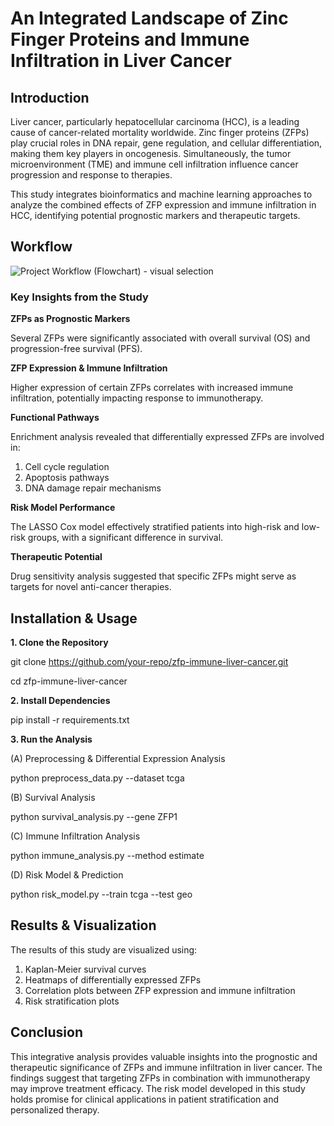 # An Integrated Landscape of Zinc Finger Proteins and Immune Infiltration in Liver Cancer

## Introduction

Liver cancer, particularly hepatocellular carcinoma (HCC), is a leading cause of cancer-related mortality worldwide. Zinc finger proteins (ZFPs) play crucial roles in DNA repair, gene regulation, and cellular differentiation, making them key players in oncogenesis. Simultaneously, the tumor microenvironment (TME) and immune cell infiltration influence cancer progression and response to therapies.

This study integrates bioinformatics and machine learning approaches to analyze the combined effects of ZFP expression and immune infiltration in HCC, identifying potential prognostic markers and therapeutic targets.

## Workflow
![Project Workflow (Flowchart) - visual selection](https://github.com/user-attachments/assets/1ad793fb-7ee7-4211-ac2b-4150ba0c35d7)

### Key Insights from the Study

**ZFPs as Prognostic Markers**

Several ZFPs were significantly associated with overall survival (OS) and progression-free survival (PFS).
  
**ZFP Expression & Immune Infiltration**

Higher expression of certain ZFPs correlates with increased immune infiltration, potentially impacting response to immunotherapy.

**Functional Pathways**

Enrichment analysis revealed that differentially expressed ZFPs are involved in:

1. Cell cycle regulation
2. Apoptosis pathways
3. DNA damage repair mechanisms

**Risk Model Performance**

The LASSO Cox model effectively stratified patients into high-risk and low-risk groups, with a significant difference in survival.

**Therapeutic Potential**

Drug sensitivity analysis suggested that specific ZFPs might serve as targets for novel anti-cancer therapies.

## Installation & Usage

**1. Clone the Repository**

git clone https://github.com/your-repo/zfp-immune-liver-cancer.git

cd zfp-immune-liver-cancer

**2. Install Dependencies**

pip install -r requirements.txt

**3. Run the Analysis**

(A) Preprocessing & Differential Expression Analysis

python preprocess_data.py --dataset tcga

(B) Survival Analysis

python survival_analysis.py --gene ZFP1

(C) Immune Infiltration Analysis

python immune_analysis.py --method estimate

(D) Risk Model & Prediction

python risk_model.py --train tcga --test geo

## Results & Visualization

The results of this study are visualized using:

1. Kaplan-Meier survival curves
2. Heatmaps of differentially expressed ZFPs
3. Correlation plots between ZFP expression and immune infiltration
4. Risk stratification plots

## Conclusion

This integrative analysis provides valuable insights into the prognostic and therapeutic significance of ZFPs and immune infiltration in liver cancer. The findings suggest that targeting ZFPs in combination with immunotherapy may improve treatment efficacy. The risk model developed in this study holds promise for clinical applications in patient stratification and personalized therapy.
